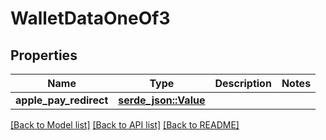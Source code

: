 # WalletDataOneOf3

## Properties

Name | Type | Description | Notes
------------ | ------------- | ------------- | -------------
**apple_pay_redirect** | [**serde_json::Value**](.md) |  | 

[[Back to Model list]](../README.md#documentation-for-models) [[Back to API list]](../README.md#documentation-for-api-endpoints) [[Back to README]](../README.md)


